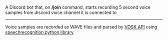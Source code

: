 A Discord bot that, on <strong>/join</strong> command, starts recording 5 second voice samples 
from discord voice channel it is connected to
___
Voice samples are recorded as WAVE files and parsed by [VOSK API](https://alphacephei.com/vosk/)
using [speechrecognition python library](https://pypi.org/project/SpeechRecognition/)